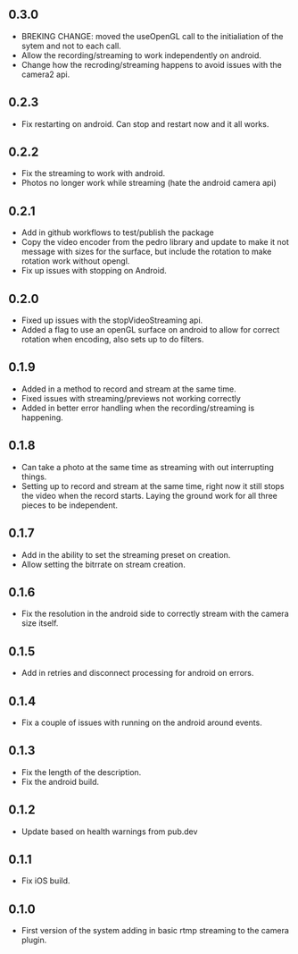 ## 0.3.0

* BREKING CHANGE: moved the useOpenGL call to the initialiation
of the sytem and not to each call.
* Allow the recording/streaming to work independently on
android.
* Change how the recroding/streaming happens to avoid issues with
the camera2 api.

## 0.2.3

* Fix restarting on android.  Can stop and restart now and
it all works.

## 0.2.2

* Fix the streaming to work with android.
* Photos no longer work while streaming (hate the android 
  camera api)

## 0.2.1

* Add in github workflows to test/publish the package
* Copy the video encoder from the pedro library and update
  to make it not message with sizes for the surface, but
  include the rotation to make rotation work without opengl.
* Fix up issues with stopping on Android.

## 0.2.0

* Fixed up issues with the stopVideoStreaming api.
* Added a flag to use an openGL surface on android to allow for
  correct rotation when encoding, also sets up to do filters.

## 0.1.9

* Added in a method to record and stream at the same time.
* Fixed issues with streaming/previews not working correctly
* Added in better error handling when the recording/streaming is happening.

## 0.1.8

* Can take a photo at the same time as streaming with out interrupting things.
* Setting up to record and stream at the same time, right now it still stops
  the video when the record starts.  Laying the ground work for all three
  pieces to be independent.

## 0.1.7

* Add in the ability to set the streaming preset on creation.
* Allow setting the bitrrate on stream creation.

## 0.1.6

* Fix the resolution in the android side to correctly stream with the camera
  size itself.

## 0.1.5

* Add in retries and disconnect processing for android on errors.

## 0.1.4

* Fix a couple of issues with running on the android around events.

## 0.1.3

* Fix the length of the description.
* Fix the android build.

## 0.1.2

* Update based on health warnings from pub.dev

## 0.1.1

* Fix iOS build.

## 0.1.0

* First version of the system adding in basic rtmp streaming
to the camera plugin.

